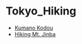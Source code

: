 <!-- generated by markdown-notes-tree -->

# Tokyo_Hiking

<!-- optional markdown-notes-tree directory description starts here -->

<!-- optional markdown-notes-tree directory description ends here -->

- [Kumano Kodou](<Kumano Kodo.md>)
- [Hiking Mt. Jinba](<Mt. Jinba.md>)
